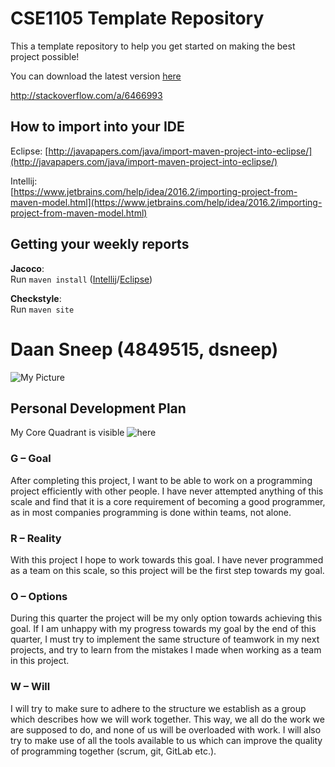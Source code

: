 # CSE1105 Template Repository

This a template repository to help you get started on making the best project possible!

You can download the latest version [here](https://github.com/SERG-Delft/TI1216/releases)

http://stackoverflow.com/a/6466993

## How to import into your IDE

Eclipse:
[http://javapapers.com/java/import-maven-project-into-eclipse/](http://javapapers.com/java/import-maven-project-into-eclipse/)

Intellij:  
[https://www.jetbrains.com/help/idea/2016.2/importing-project-from-maven-model.html](https://www.jetbrains.com/help/idea/2016.2/importing-project-from-maven-model.html)

## Getting your weekly reports

**Jacoco**:  
Run `maven install` ([Intellij](https://www.jetbrains.com/help/idea/2016.3/getting-started-with-maven.html#execute_maven_goal)/[Eclipse](http://imgur.com/a/6q7pV))

**Checkstyle**:  
Run `maven site`

# Daan Sneep (4849515, dsneep)

![My Picture](https://gitlab.ewi.tudelft.nl/cse1105/2018-2019/oopp-group-43/template/blob/master/Pictures%20Group%20Members/Daan_Sneep.png "The one and only")

## Personal Development Plan

My Core Quadrant is visible ![here](https://gitlab.ewi.tudelft.nl/cse1105/2018-2019/oopp-group-43/template/blob/master/Pictures%20Group%20Members/Daan_Sneep_PDP_Core_Quadrant.PNG)

### G – Goal
After completing this project, I want to be able to work on a programming project efficiently with other people. I have never attempted anything of this scale and find that it is a core requirement of becoming a good programmer, as in most companies programming is done within teams, not alone. 

### R – Reality
With this project I hope to work towards this goal. I have never programmed as a team on this scale, so this project will be the first step towards my goal. 

### O – Options
During this quarter the project will be my only option towards achieving this goal. If I am unhappy with my progress towards my goal by the end of this quarter, I must try to implement the same structure of teamwork in my next projects, and try to learn from the mistakes I made when working as a team in this project.

### W – Will
I will try to make sure to adhere to the structure we establish as a group which describes how we will work together. This way, we all do the work we are supposed to do, and none of us will be overloaded with work. I will also try to make use of all the tools available to us which can improve the quality of programming together (scrum, git, GitLab etc.). 
